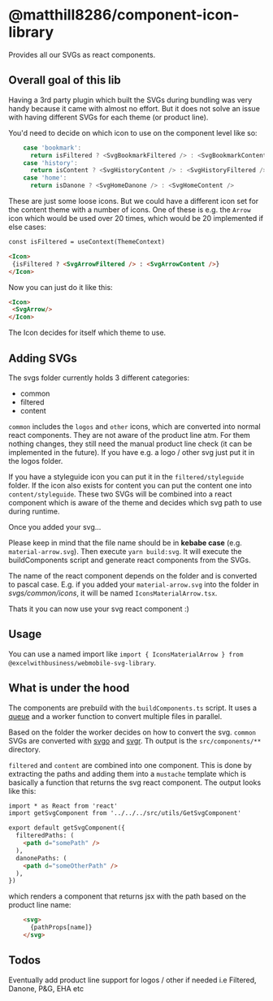 # @matthill8286/component-icon-library

Provides all our SVGs as react components.

## Overall goal of this lib

Having a 3rd party plugin which built the SVGs during bundling was very handy because it came with almost no effort. But it does not solve an issue with having different SVGs for each theme (or product line).

You'd need to decide on which icon to use on the component level like so:

```typescript
    case 'bookmark':
      return isFiltered ? <SvgBookmarkFiltered /> : <SvgBookmarkContent />
    case 'history':
      return isContent ? <SvgHistoryContent /> : <SvgHistoryFiltered />
    case 'home':
      return isDanone ? <SvgHomeDanone /> : <SvgHomeContent />
```

These are just some loose icons. But we could have a different icon set for the content theme with a number of icons.
One of these is e.g. the `Arrow` icon which would be used over 20 times, which would be 20 implemented if else cases:

```html
const isFiltered = useContext(ThemeContext)

<Icon>
 {isFiltered ? <SvgArrowFiltered /> : <SvgArrowContent />}
</Icon>
```

Now you can just do it like this:

```html
<Icon>
 <SvgArrow/>
</Icon>
```

The Icon decides for itself which theme to use.

## Adding SVGs

The svgs folder currently holds 3 different categories:

* common
* filtered
* content

`common` includes the `logos` and `other` icons, which are converted into normal react components. They are not aware of the product line atm. For them nothing changes, they still need the manual product line check (it can be implemented in the future). If you have e.g. a logo / other svg just put it in the logos folder.

If you have a styleguide icon you can put it in the `filtered/styleguide` folder. If the icon also exists for content you can put the content one into `content/styleguide`. These two SVGs will be combined into a react component which is aware of the theme and decides which svg path to use during runtime.

Once you added your svg...

Please keep in mind that the file name should be in **kebabe case** (e.g. `material-arrow.svg`).
Then execute `yarn build:svg`. It will execute the buildComponents script and generate react components from the SVGs.

The name of the react component depends on the folder and is converted to pascal case. E.g. if you added your `material-arrow.svg` into the folder in *svgs/common/icons*, it will be named `IconsMaterialArrow.tsx`.

Thats it you can now use your svg react component :)

## Usage

You can use a named import like `import { IconsMaterialArrow } from @excelwithbusiness/webmobile-svg-library`.

## What is under the hood

The components are prebuild with the `buildComponents.ts` script. It uses a [queue](https://caolan.github.io/async/v3/docs.html#queue) and a worker function to convert multiple files in parallel.

Based on the folder the worker decides on how to convert the svg. `common` SVGs are converted with [svgo](https://github.com/svg/svgo) and [svgr](https://github.com/gregberge/svgr). Th output is the `src/components/**` directory.

`filtered` and `content` are combined into one component. This is done by extracting the paths and adding them into a `mustache` template which is basically a function that returns the svg react component. The output looks like this:

```html
import * as React from 'react'
import getSvgComponent from '../../../src/utils/GetSvgComponent'

export default getSvgComponent({
  filteredPaths: (
    <path d="somePath" />
  ),
  danonePaths: (
    <path d="someOtherPath" />
  ),
})
```

which renders a component that returns jsx with the path based on the product line name:

```html
    <svg>
      {pathProps[name]}
    </svg>
```

## Todos

Eventually add product line support for logos / other if needed i.e Filtered, Danone, P&G, EHA etc
